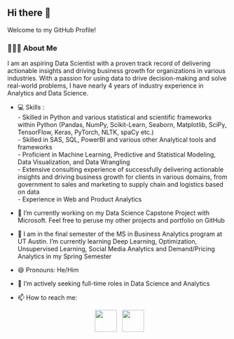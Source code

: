 <h2> Hi there 👋  </h2>
Welcome to my GitHub Profile!
<h3> 👨🏻‍💻 About Me </h3>

I am an aspiring Data Scientist with a proven track record of delivering actionable insights and driving business growth for organizations in various industries. With a passion for using data to drive decision-making and solve real-world problems, I have nearly 4 years of industry experience in Analytics and Data Science.
- 💻 Skills :  
       - Skilled in Python and various statistical and scientific frameworks within Python (Pandas, NumPy, Scikit-Learn, Seaborn, Matplotlib,  SciPy, TensorFlow, Keras,            PyTorch, NLTK, spaCy etc.) </br>
       - Skilled in SAS, SQL, PowerBI and various other Analytical tools and frameworks </br>
       - Proficient in Machine Learning, Predictive and Statistical Modeling, Data Visualization, and Data Wrangling </br>
       - Extensive consulting experience of successfully delivering actionable insights and driving business growth for clients in various domains, from government to            sales and marketing to supply chain and logistics based on data </br>
       - Experience in Web and Product Analytics </br>
       
  
- 🔭 I’m currently working on my Data Science Capstone Project with Microsoft. Feel free to peruse my other projects and portfolio on GitHub
- 🌱 I am in the final semester of the MS in Business Analytics program at UT Austin. I’m currently learning Deep Learning, Optimization, Unsupervised Learning, Social Media Analytics and Demand/Pricing Analytics in my Spring Semester
- 😄 Pronouns: He/Him
- 👯 I’m actively seeking full-time roles in Data Science and Analytics
- 📫 How to reach me: 
<p align="center">  
&nbsp; <a href="https://www.linkedin.com/in/parthiv-borgohain/" target="_blank" rel="noopener noreferrer"><img src="https://img.icons8.com/plasticine/100/000000/linkedin.png" width="50" /></a>
&nbsp; <a href="mailto:parthiv.borgohain@utexas.edu" target="_blank" rel="noopener noreferrer"><img src="https://img.icons8.com/plasticine/100/000000/gmail.png"  width="50" /></a>
</p>
